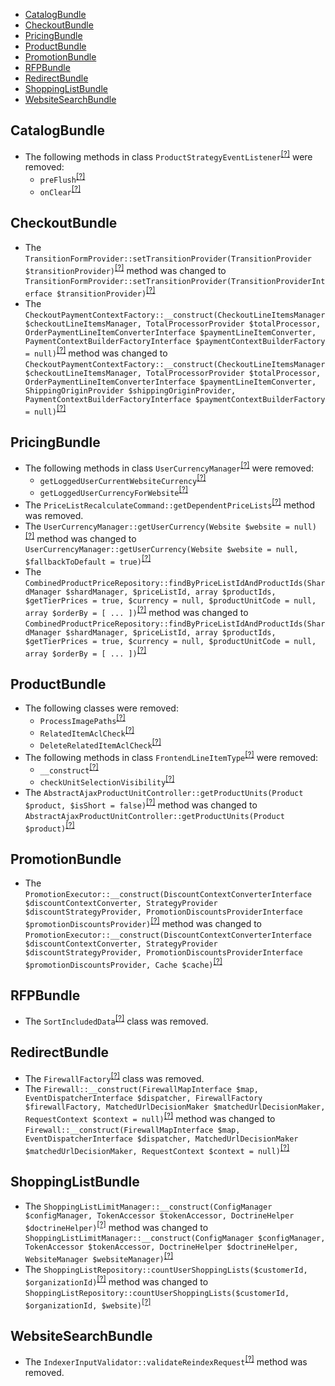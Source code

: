 - [CatalogBundle](#catalogbundle)
- [CheckoutBundle](#checkoutbundle)
- [PricingBundle](#pricingbundle)
- [ProductBundle](#productbundle)
- [PromotionBundle](#promotionbundle)
- [RFPBundle](#rfpbundle)
- [RedirectBundle](#redirectbundle)
- [ShoppingListBundle](#shoppinglistbundle)
- [WebsiteSearchBundle](#websitesearchbundle)

CatalogBundle
-------------
* The following methods in class `ProductStrategyEventListener`<sup>[[?]](https://github.com/oroinc/orocommerce/tree/3.0.0-rc/src/Oro/Bundle/CatalogBundle/EventListener/ProductStrategyEventListener.php#L60 "Oro\Bundle\CatalogBundle\EventListener\ProductStrategyEventListener")</sup> were removed:
   - `preFlush`<sup>[[?]](https://github.com/oroinc/orocommerce/tree/3.0.0-rc/src/Oro/Bundle/CatalogBundle/EventListener/ProductStrategyEventListener.php#L60 "Oro\Bundle\CatalogBundle\EventListener\ProductStrategyEventListener::preFlush")</sup>
   - `onClear`<sup>[[?]](https://github.com/oroinc/orocommerce/tree/3.0.0-rc/src/Oro/Bundle/CatalogBundle/EventListener/ProductStrategyEventListener.php#L91 "Oro\Bundle\CatalogBundle\EventListener\ProductStrategyEventListener::onClear")</sup>

CheckoutBundle
--------------
* The `TransitionFormProvider::setTransitionProvider(TransitionProvider $transitionProvider)`<sup>[[?]](https://github.com/oroinc/orocommerce/tree/3.0.0-rc/src/Oro/Bundle/CheckoutBundle/Layout/DataProvider/TransitionFormProvider.php#L22 "Oro\Bundle\CheckoutBundle\Layout\DataProvider\TransitionFormProvider")</sup> method was changed to `TransitionFormProvider::setTransitionProvider(TransitionProviderInterface $transitionProvider)`<sup>[[?]](https://github.com/oroinc/orocommerce/tree/3.0.0/src/Oro/Bundle/CheckoutBundle/Layout/DataProvider/TransitionFormProvider.php#L22 "Oro\Bundle\CheckoutBundle\Layout\DataProvider\TransitionFormProvider")</sup>
* The `CheckoutPaymentContextFactory::__construct(CheckoutLineItemsManager $checkoutLineItemsManager, TotalProcessorProvider $totalProcessor, OrderPaymentLineItemConverterInterface $paymentLineItemConverter, PaymentContextBuilderFactoryInterface $paymentContextBuilderFactory = null)`<sup>[[?]](https://github.com/oroinc/orocommerce/tree/3.0.0-rc/src/Oro/Bundle/CheckoutBundle/Factory/CheckoutPaymentContextFactory.php#L41 "Oro\Bundle\CheckoutBundle\Factory\CheckoutPaymentContextFactory")</sup> method was changed to `CheckoutPaymentContextFactory::__construct(CheckoutLineItemsManager $checkoutLineItemsManager, TotalProcessorProvider $totalProcessor, OrderPaymentLineItemConverterInterface $paymentLineItemConverter, ShippingOriginProvider $shippingOriginProvider, PaymentContextBuilderFactoryInterface $paymentContextBuilderFactory = null)`<sup>[[?]](https://github.com/oroinc/orocommerce/tree/3.0.0/src/Oro/Bundle/CheckoutBundle/Factory/CheckoutPaymentContextFactory.php#L52 "Oro\Bundle\CheckoutBundle\Factory\CheckoutPaymentContextFactory")</sup>

PricingBundle
-------------
* The following methods in class `UserCurrencyManager`<sup>[[?]](https://github.com/oroinc/orocommerce/tree/3.0.0-rc/src/Oro/Bundle/PricingBundle/Manager/UserCurrencyManager.php#L91 "Oro\Bundle\PricingBundle\Manager\UserCurrencyManager")</sup> were removed:
   - `getLoggedUserCurrentWebsiteCurrency`<sup>[[?]](https://github.com/oroinc/orocommerce/tree/3.0.0-rc/src/Oro/Bundle/PricingBundle/Manager/UserCurrencyManager.php#L91 "Oro\Bundle\PricingBundle\Manager\UserCurrencyManager::getLoggedUserCurrentWebsiteCurrency")</sup>
   - `getLoggedUserCurrencyForWebsite`<sup>[[?]](https://github.com/oroinc/orocommerce/tree/3.0.0-rc/src/Oro/Bundle/PricingBundle/Manager/UserCurrencyManager.php#L101 "Oro\Bundle\PricingBundle\Manager\UserCurrencyManager::getLoggedUserCurrencyForWebsite")</sup>
* The `PriceListRecalculateCommand::getDependentPriceLists`<sup>[[?]](https://github.com/oroinc/orocommerce/tree/3.0.0-rc/src/Oro/Bundle/PricingBundle/Command/PriceListRecalculateCommand.php#L340 "Oro\Bundle\PricingBundle\Command\PriceListRecalculateCommand::getDependentPriceLists")</sup> method was removed.
* The `UserCurrencyManager::getUserCurrency(Website $website = null)`<sup>[[?]](https://github.com/oroinc/orocommerce/tree/3.0.0-rc/src/Oro/Bundle/PricingBundle/Manager/UserCurrencyManager.php#L71 "Oro\Bundle\PricingBundle\Manager\UserCurrencyManager")</sup> method was changed to `UserCurrencyManager::getUserCurrency(Website $website = null, $fallbackToDefault = true)`<sup>[[?]](https://github.com/oroinc/orocommerce/tree/3.0.0/src/Oro/Bundle/PricingBundle/Manager/UserCurrencyManager.php#L72 "Oro\Bundle\PricingBundle\Manager\UserCurrencyManager")</sup>
* The `CombinedProductPriceRepository::findByPriceListIdAndProductIds(ShardManager $shardManager, $priceListId, array $productIds, $getTierPrices = true, $currency = null, $productUnitCode = null, array $orderBy = [ ... ])`<sup>[[?]](https://github.com/oroinc/orocommerce/tree/3.0.0-rc/src/Oro/Bundle/PricingBundle/Entity/Repository/CombinedProductPriceRepository.php#L163 "Oro\Bundle\PricingBundle\Entity\Repository\CombinedProductPriceRepository")</sup> method was changed to `CombinedProductPriceRepository::findByPriceListIdAndProductIds(ShardManager $shardManager, $priceListId, array $productIds, $getTierPrices = true, $currency = null, $productUnitCode = null, array $orderBy = [ ... ])`<sup>[[?]](https://github.com/oroinc/orocommerce/tree/3.0.0/src/Oro/Bundle/PricingBundle/Entity/Repository/CombinedProductPriceRepository.php#L196 "Oro\Bundle\PricingBundle\Entity\Repository\CombinedProductPriceRepository")</sup>

ProductBundle
-------------
* The following classes were removed:
   - `ProcessImagePaths`<sup>[[?]](https://github.com/oroinc/orocommerce/tree/3.0.0-rc/src/Oro/Bundle/ProductBundle/Api/Processor/Shared/ProcessImagePaths.php#L16 "Oro\Bundle\ProductBundle\Api\Processor\Shared\ProcessImagePaths")</sup>
   - `RelatedItemAclCheck`<sup>[[?]](https://github.com/oroinc/orocommerce/tree/3.0.0-rc/src/Oro/Bundle/ProductBundle/Api/Processor/Shared/RelatedItemAclCheck.php#L10 "Oro\Bundle\ProductBundle\Api\Processor\Shared\RelatedItemAclCheck")</sup>
   - `DeleteRelatedItemAclCheck`<sup>[[?]](https://github.com/oroinc/orocommerce/tree/3.0.0-rc/src/Oro/Bundle/ProductBundle/Api/Processor/Delete/DeleteRelatedItemAclCheck.php#L10 "Oro\Bundle\ProductBundle\Api\Processor\Delete\DeleteRelatedItemAclCheck")</sup>
* The following methods in class `FrontendLineItemType`<sup>[[?]](https://github.com/oroinc/orocommerce/tree/3.0.0-rc/src/Oro/Bundle/ProductBundle/Form/Type/FrontendLineItemType.php#L31 "Oro\Bundle\ProductBundle\Form\Type\FrontendLineItemType")</sup> were removed:
   - `__construct`<sup>[[?]](https://github.com/oroinc/orocommerce/tree/3.0.0-rc/src/Oro/Bundle/ProductBundle/Form/Type/FrontendLineItemType.php#L31 "Oro\Bundle\ProductBundle\Form\Type\FrontendLineItemType::__construct")</sup>
   - `checkUnitSelectionVisibility`<sup>[[?]](https://github.com/oroinc/orocommerce/tree/3.0.0-rc/src/Oro/Bundle/ProductBundle/Form/Type/FrontendLineItemType.php#L72 "Oro\Bundle\ProductBundle\Form\Type\FrontendLineItemType::checkUnitSelectionVisibility")</sup>
* The `AbstractAjaxProductUnitController::getProductUnits(Product $product, $isShort = false)`<sup>[[?]](https://github.com/oroinc/orocommerce/tree/3.0.0-rc/src/Oro/Bundle/ProductBundle/Controller/AbstractAjaxProductUnitController.php#L31 "Oro\Bundle\ProductBundle\Controller\AbstractAjaxProductUnitController")</sup> method was changed to `AbstractAjaxProductUnitController::getProductUnits(Product $product)`<sup>[[?]](https://github.com/oroinc/orocommerce/tree/3.0.0/src/Oro/Bundle/ProductBundle/Controller/AbstractAjaxProductUnitController.php#L34 "Oro\Bundle\ProductBundle\Controller\AbstractAjaxProductUnitController")</sup>

PromotionBundle
---------------
* The `PromotionExecutor::__construct(DiscountContextConverterInterface $discountContextConverter, StrategyProvider $discountStrategyProvider, PromotionDiscountsProviderInterface $promotionDiscountsProvider)`<sup>[[?]](https://github.com/oroinc/orocommerce/tree/3.0.0-rc/src/Oro/Bundle/PromotionBundle/Executor/PromotionExecutor.php#L35 "Oro\Bundle\PromotionBundle\Executor\PromotionExecutor")</sup> method was changed to `PromotionExecutor::__construct(DiscountContextConverterInterface $discountContextConverter, StrategyProvider $discountStrategyProvider, PromotionDiscountsProviderInterface $promotionDiscountsProvider, Cache $cache)`<sup>[[?]](https://github.com/oroinc/orocommerce/tree/3.0.0/src/Oro/Bundle/PromotionBundle/Executor/PromotionExecutor.php#L42 "Oro\Bundle\PromotionBundle\Executor\PromotionExecutor")</sup>

RFPBundle
---------
* The `SortIncludedData`<sup>[[?]](https://github.com/oroinc/orocommerce/tree/3.0.0-rc/src/Oro/Bundle/RFPBundle/Api/Processor/SortIncludedData.php#L14 "Oro\Bundle\RFPBundle\Api\Processor\SortIncludedData")</sup> class was removed.

RedirectBundle
--------------
* The `FirewallFactory`<sup>[[?]](https://github.com/oroinc/orocommerce/tree/3.0.0-rc/src/Oro/Bundle/RedirectBundle/Security/FirewallFactory.php#L9 "Oro\Bundle\RedirectBundle\Security\FirewallFactory")</sup> class was removed.
* The `Firewall::__construct(FirewallMapInterface $map, EventDispatcherInterface $dispatcher, FirewallFactory $firewallFactory, MatchedUrlDecisionMaker $matchedUrlDecisionMaker, RequestContext $context = null)`<sup>[[?]](https://github.com/oroinc/orocommerce/tree/3.0.0-rc/src/Oro/Bundle/RedirectBundle/Security/Firewall.php#L47 "Oro\Bundle\RedirectBundle\Security\Firewall")</sup> method was changed to `Firewall::__construct(FirewallMapInterface $map, EventDispatcherInterface $dispatcher, MatchedUrlDecisionMaker $matchedUrlDecisionMaker, RequestContext $context = null)`<sup>[[?]](https://github.com/oroinc/orocommerce/tree/3.0.0/src/Oro/Bundle/RedirectBundle/Security/Firewall.php#L47 "Oro\Bundle\RedirectBundle\Security\Firewall")</sup>

ShoppingListBundle
------------------
* The `ShoppingListLimitManager::__construct(ConfigManager $configManager, TokenAccessor $tokenAccessor, DoctrineHelper $doctrineHelper)`<sup>[[?]](https://github.com/oroinc/orocommerce/tree/3.0.0-rc/src/Oro/Bundle/ShoppingListBundle/Manager/ShoppingListLimitManager.php#L33 "Oro\Bundle\ShoppingListBundle\Manager\ShoppingListLimitManager")</sup> method was changed to `ShoppingListLimitManager::__construct(ConfigManager $configManager, TokenAccessor $tokenAccessor, DoctrineHelper $doctrineHelper, WebsiteManager $websiteManager)`<sup>[[?]](https://github.com/oroinc/orocommerce/tree/3.0.0/src/Oro/Bundle/ShoppingListBundle/Manager/ShoppingListLimitManager.php#L38 "Oro\Bundle\ShoppingListBundle\Manager\ShoppingListLimitManager")</sup>
* The `ShoppingListRepository::countUserShoppingLists($customerId, $organizationId)`<sup>[[?]](https://github.com/oroinc/orocommerce/tree/3.0.0-rc/src/Oro/Bundle/ShoppingListBundle/Entity/Repository/ShoppingListRepository.php#L126 "Oro\Bundle\ShoppingListBundle\Entity\Repository\ShoppingListRepository")</sup> method was changed to `ShoppingListRepository::countUserShoppingLists($customerId, $organizationId, $website)`<sup>[[?]](https://github.com/oroinc/orocommerce/tree/3.0.0/src/Oro/Bundle/ShoppingListBundle/Entity/Repository/ShoppingListRepository.php#L128 "Oro\Bundle\ShoppingListBundle\Entity\Repository\ShoppingListRepository")</sup>

WebsiteSearchBundle
-------------------
* The `IndexerInputValidator::validateReindexRequest`<sup>[[?]](https://github.com/oroinc/orocommerce/tree/3.0.0-rc/src/Oro/Bundle/WebsiteSearchBundle/Engine/IndexerInputValidator.php#L41 "Oro\Bundle\WebsiteSearchBundle\Engine\IndexerInputValidator::validateReindexRequest")</sup> method was removed.

